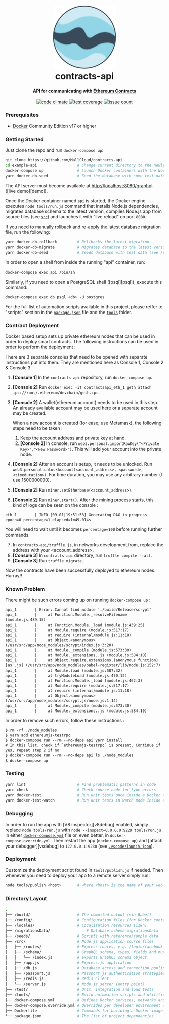 <h1 align="center">
  <br>
  <a href="http://github.com/MallCloud/contracts-api"><img src="https://github.com/MallCloud/contracts-api/blob/master/Logo.png" alt="Markdownify" width="200"></a>
  <br>
  contracts-api
  <br>
</h1>

<h4 align="center">API for communicating with <a href="https://github.com/MallCloud/contracts" target="_blank">Ethereum Contracts</a></h4>


<p align="center">

  <a href="https://codeclimate.com/github/MallCloud/contracts-api">
    <img src="https://codeclimate.com/github/MallCloud/contracts-api/badges/gpa.svg" alt="code climate">
  </a>
  <a href="https://codeclimate.com/github/MallCloud/contracts-api/coverage">
    <img src="https://codeclimate.com/github/MallCloud/contracts-api/badges/coverage.svg" alt="test coverage">
  </a>
  <a href="https://codeclimate.com/github/MallCloud/contracts-api">
    <img src="https://codeclimate.com/github/MallCloud/contracts-api/badges/issue_count.svg" alt="issue count">
  </a>  
  <a href="https://travis-ci.org/MallCloud/contracts-api"
    <img src="https://travis-ci.org/MallCloud/contracts-api.svg?branch=master" alt="build">
  </a>

</p>


### Prerequisites

* [Docker](https://www.docker.com/community-edition) Community Edition v17 or higher


### Getting Started

Just clone the repo and run `docker-compose up`:

```bash
git clone https://github.com/MallCloud/contracts-api
cd example-api                  # Change current directory to the newly created one
docker-compose up               # Launch Docker containers with the Node.js API app running inside
yarn docker-db-seed             # Seed the database with some test data
```

The API server must become available at [http://localhost:8080/graphql](http://localhost:8080/graphql)
([live demo][demo]).

Once the Docker container named `api` is started, the Docker engine executes `node tools/run.js`
command that installs Node.js dependencies, migrates database schema to the latest version,
compiles Node.js app from source files (see [`src`](./src)) and launches it with "live reload"
on port `8080`.

If you need to manually rollback and re-apply the latest database migration file, run the following:

```bash
yarn docker-db-rollback         # Rollbacks the latest migration
yarn docker-db-migrate          # Migrates database to the latest version (see /migrates folder)
yarn docker-db-seed             # Seeds database with test data (see /seeds folder)
```

In order to open a shell from inside the running "api" container, run:

```bash
docker-compose exec api /bin/sh
```

Similarly, if you need to open a PostgreSQL shell ([psql][psql]), execute this command:

```bash
docker-compose exec db psql <db> -U postgres
```

For the full list of automation scripts available in this project, please reffer to "scripts"
section in the [`package.json`](./package.json) file and the [`tools`](./tools) folder.

### Contract Deployment

Docker based setup sets up private ethereum nodes that can be used in order to deploy smart contracts. The following instructions can be used in order to perform the deployment :

There are 3 separate consoles that need to be opened with separate instructions put into them. They are mentioned here as Console 1, Console 2 & Console 3

1. **[Console 1]** In the `contracts-api` repository, run `docker-compose up`.
2. **[Console 2]** Run `docker exec -it contractsapi_eth_1 geth attach ipc://root/.ethereum/devchain/geth.ipc`.
3. **[Console 2]** A wallet(ethereum account) needs to be used in this step. An already available account may be used here or a separate account may be created.

    When a new account is created (for ease; use Metamask), the following steps need to be taken :
    1. Keep the account address and private key at hand.
    2. **[Console 2]** In console, run `web3.personal.importRawKey("<Private Key>","<New Password>")`.
    This will add your account into the private node.

4. **[Console 2]** After an account is setup, it needs to be unlocked. Run `web3.personal.unlockAccount(<account_address>, <password>, <timeduration>)`. For time duration, you may use any arbitrary number (I use 1500000000).
5. **[Console 2]** Run `miner.setEtherbase(<account_address>)`.
6. **[Console 2]** Run `miner.start()`.
After the mining process starts, this kind of logs can be seen on the console :
```
eth_1        | INFO [09-01|19:51:53] Generating DAG in progress               epoch=0 percentage=1 elapsed=1m49.014s
```
You will need to wait until it becomes `percentage=100` before running further commands.

7. In `contracts-api/truffle.js`, in networks.development.from, replace the address with your <account_address>.
8. **[Console 3]** In `contracts-api` directory, run `truffle compile --all`.
9. **[Console 3]** Run `truffle migrate`.

Now the contracts have been successfully deployed to ethereum nodes. Hurray!!

### Known Problem

There might be such errors coming up on running `docker-compose up` :
```
api_1        | Error: Cannot find module './build/Release/scrypt'
api_1        |     at Function.Module._resolveFilename (module.js:489:15)
api_1        |     at Function.Module._load (module.js:439:25)
api_1        |     at Module.require (module.js:517:17)
api_1        |     at require (internal/module.js:11:18)
api_1        |     at Object.<anonymous> (/usr/src/app/node_modules/scrypt/index.js:3:20)
api_1        |     at Module._compile (module.js:573:30)
api_1        |     at Module._extensions..js (module.js:584:10)
api_1        |     at Object.require.extensions.(anonymous function) [as .js] (/usr/src/app/node_modules/babel-register/lib/node.js:152:7)
api_1        |     at Module.load (module.js:507:32)
api_1        |     at tryModuleLoad (module.js:470:12)
api_1        |     at Function.Module._load (module.js:462:3)
api_1        |     at Module.require (module.js:517:17)
api_1        |     at require (internal/module.js:11:18)
api_1        |     at Object.<anonymous> (/usr/src/app/node_modules/scrypt.js/node.js:1:14)
api_1        |     at Module._compile (module.js:573:30)
api_1        |     at Module._extensions..js (module.js:584:10)
```

In order to remove such errors, follow these instructions :

```
$ rm -rf ./node_modules
$ yarn add ethereumjs-testrpc
$ docker-compose run --rm --no-deps api yarn install
# In this list, check if `ethereumjs-testrpc` is present. Continue if yes, repeat step 2 if no
$ docker-compose run --rm --no-deps api ls ./node_modules
$ docker-compose up
```

### Testing

```bash
yarn lint                       # Find problematic patterns in code
yarn check                      # Check source code for type errors
yarn docker-test                # Run unit tests once inside a Docker container
yarn docker-test-watch          # Run unit tests in watch mode inside a Docker container
```

### Debugging

In order to run the app with [V8 inspector][v8debug] enabled, simply replace `node tools/run.js`
with `node --inspect=0.0.0.0:9229 tools/run.js` in either [`docker-compose.yml`](docker-compose.yml)
file or, even better, in `docker-compose.override.yml`. Then restart the app (`docker-compose up`) and
[attach your debugger][vsdebug] to `127.0.0.1:9230` (see [`.vscode/launch.json`](./vscode/launch.json)).

### Deployment

Customize the deployment script found in `tools/publish.js` if needed. Then whenever you need to
deploy your app to a remote server simply run:

```bash
node tools/publish <host>       # where <host> is the name of your web server (see ~/.ssh/config)
```

### Directory Layout

```bash
.
├── /build/                     # The compiled output (via Babel)
├── /config/                    # Configuration files (for Docker containers etc.)
├── /locales/                   # Localization resources (i18n)
├── /migrationsData/                # Database schema migrationsData
├── /seeds/                     # Scripts with reference/sample data
├── /src/                       # Node.js application source files
│   ├── /routes/                # Express routes, e.g. /login/facebook
│   ├── /schema/                # GraphQL schema, types, fields and mutations
│   │   └── /index.js           # Exports GraphQL schema object
│   ├── /app.js                 # Express.js application
│   ├── /db.js                  # Database access and connection pooling (via Knex)
│   ├── /passport.js            # Passport.js authentication strategies
│   ├── /redis.js               # Redis client
│   └── /server.js              # Node.js server (entry point)
├── /test/                      # Unit, integration and load tests
├── /tools/                     # Build automation scripts and utilities
├── docker-compose.yml          # Defines Docker services, networks and volumes
├── docker-compose.override.yml # Overrides per developer environment (not under source control)
├── Dockerfile                  # Commands for building a Docker image for production
└── package.json                # The list of project dependencies
```
